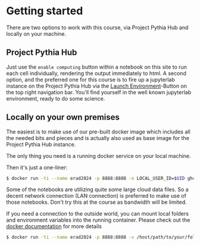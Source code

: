 # Getting started

There are two options to work with this course, via Project Pythia Hub and locally on your machine.

## Project Pythia Hub

Just use the `enable computing` button within a notebook on this site to run each cell individually, rendering the output immediately to html.
A second option, and the preferred one for this course is to fire up a jupyterlab instance on the Project Pythia Hub via the [Launch Environment](https://binder.projectpythia.org/v2/gh/openradar/erad2024/main?labpath=notebooks)-Button
on the top right navigation bar. You'll find yourself in the well known jupyterlab environment, ready to do some science.

## Locally on your own premises

The easiest is to make use of our pre-built docker image which includes all the needed bits and pieces and is actually also
used as base image for the Project Pythia Hub instance.

The only thing you need is a running docker service on your local machine.

Then it's just a one-liner:

```bash
$ docker run -ti --name erad2024 -p 8888:8888 -e LOCAL_USER_ID=$UID ghcr.io/openradar/erad2024:latest /srv/conda/envs/notebook/bin/jupyter lab --ip='*' --port=8888
```
Some of the notebooks are utilizing quite some large cloud data files. So a decent network connection (LAN connection) is preferred to make use of those notebooks.
Don't try this at the course as bandwidth will be limited.

If you need a connection to the outside world, you can mount local folders and environment variables into the running container. Please check out the [docker documentation](https://docs.docker.com/guides/use-case/jupyter/) for more details

```bash
$ docker run -ti --name erad2024 -p 8888:8888 -v /host/path/to/your/folder:/home/your/folder -e LOCAL_USER_ID=$UID -e YOUR_ENV_VAR=your_env_var ghcr.io/openradar/erad2024:latest /srv/conda/envs/notebook/bin/jupyter lab --ip='*' --port=8888

```
